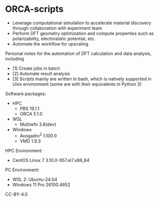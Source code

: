 # ORCA-scripts
- Leverage computational simulation to accelerate material discovery through collaboration with experiment team
- Perform DFT geometry optimization and compute properties such as polarizability, electrostatic potential, etc.
- Automate the workflow for upscaling
  
Personal notes for the automation of DFT calculation and data analysis, including
- [1] Create jobs in batch
- [2] Automate result analysis
- [3] Scripts mainly are written in bash, which is natively supported in Unix environment (some are with their equivalents in Python 3) 

Software packages:
- HPC
  - PBS 19.1.1
  - ORCA 5.1.0
- WSL
  - Multiwfn 3.8(dev) 
- Windows
  - Avogadro<sup>2</sup> 1.100.0
  - VMD 1.9.3

HPC Environment:
- CentOS Linux 7 3.10.0-957.el7.x86_64

PC Environment:
- WSL 2: Ubuntu-24.04
- Windows 11 Pro 26100.4652


  
CC-BY-4.0
